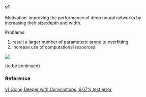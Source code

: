 #### v1
Motivation: improving the performance of deep neural networks by increasing their size:depth and width.

Problems:     
1. result a larger number of parameters: prone to overfitting     
2. increase use of computational resources

![](https://img-blog.csdn.net/20170314223801066?watermark/2/text/aHR0cDovL2Jsb2cuY3Nkbi5uZXQveGJpbndvcmxk/font/5a6L5L2T/fontsize/400/fill/I0JBQkFCMA==/dissolve/70/gravity/SouthEast)

(to be continued)
### Reference
[v1 Going Deeper with Convolutions, 6.67% test error](http://arxiv.org/abs/1409.4842)
